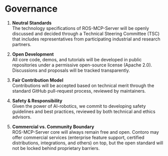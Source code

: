 # Governance

1. **Neutral Standards**  
   The technology specifications of ROS-MCP-Server will be openly discussed and decided through a Technical Steering Committee (TSC) that includes representatives from participating industrial and research partners.

2. **Open Development**  
   All core code, demos, and tutorials will be developed in public repositories under a permissive open-source license (Apache 2.0). Discussions and proposals will be tracked transparently.

3. **Fair Contribution Model**  
   Contributions will be accepted based on technical merit through the standard GitHub pull-request process, reviewed by maintainers.

4. **Safety & Responsibility**  
   Given the power of AI-robotics, we commit to developing safety guidelines and best practices, reviewed by both technical and ethics advisors.

5. **Commercial vs. Community Boundary**  
   ROS-MCP-Server core will always remain free and open. Contoro may offer commercial services (enterprise feature support, certified distributions, integrations, and others) on top, but the open standard will not be locked behind proprietary barriers.
